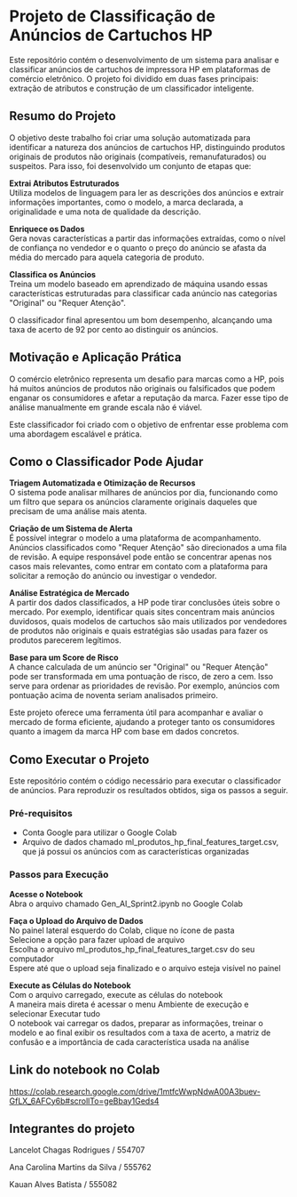 # Projeto de Classificação de Anúncios de Cartuchos HP

Este repositório contém o desenvolvimento de um sistema para analisar e classificar anúncios de cartuchos de impressora HP em plataformas de comércio eletrônico. O projeto foi dividido em duas fases principais: extração de atributos e construção de um classificador inteligente.

## Resumo do Projeto

O objetivo deste trabalho foi criar uma solução automatizada para identificar a natureza dos anúncios de cartuchos HP, distinguindo produtos originais de produtos não originais (compatíveis, remanufaturados) ou suspeitos. Para isso, foi desenvolvido um conjunto de etapas que:

**Extrai Atributos Estruturados**  
Utiliza modelos de linguagem para ler as descrições dos anúncios e extrair informações importantes, como o modelo, a marca declarada, a originalidade e uma nota de qualidade da descrição.

**Enriquece os Dados**  
Gera novas características a partir das informações extraídas, como o nível de confiança no vendedor e o quanto o preço do anúncio se afasta da média do mercado para aquela categoria de produto.

**Classifica os Anúncios**  
Treina um modelo baseado em aprendizado de máquina usando essas características estruturadas para classificar cada anúncio nas categorias "Original" ou "Requer Atenção".

O classificador final apresentou um bom desempenho, alcançando uma taxa de acerto de 92 por cento ao distinguir os anúncios.

## Motivação e Aplicação Prática

O comércio eletrônico representa um desafio para marcas como a HP, pois há muitos anúncios de produtos não originais ou falsificados que podem enganar os consumidores e afetar a reputação da marca. Fazer esse tipo de análise manualmente em grande escala não é viável.

Este classificador foi criado com o objetivo de enfrentar esse problema com uma abordagem escalável e prática.

## Como o Classificador Pode Ajudar

**Triagem Automatizada e Otimização de Recursos**  
O sistema pode analisar milhares de anúncios por dia, funcionando como um filtro que separa os anúncios claramente originais daqueles que precisam de uma análise mais atenta.

**Criação de um Sistema de Alerta**  
É possível integrar o modelo a uma plataforma de acompanhamento. Anúncios classificados como "Requer Atenção" são direcionados a uma fila de revisão. A equipe responsável pode então se concentrar apenas nos casos mais relevantes, como entrar em contato com a plataforma para solicitar a remoção do anúncio ou investigar o vendedor.

**Análise Estratégica de Mercado**  
A partir dos dados classificados, a HP pode tirar conclusões úteis sobre o mercado. Por exemplo, identificar quais sites concentram mais anúncios duvidosos, quais modelos de cartuchos são mais utilizados por vendedores de produtos não originais e quais estratégias são usadas para fazer os produtos parecerem legítimos.

**Base para um Score de Risco**  
A chance calculada de um anúncio ser "Original" ou "Requer Atenção" pode ser transformada em uma pontuação de risco, de zero a cem. Isso serve para ordenar as prioridades de revisão. Por exemplo, anúncios com pontuação acima de noventa seriam analisados primeiro.

Este projeto oferece uma ferramenta útil para acompanhar e avaliar o mercado de forma eficiente, ajudando a proteger tanto os consumidores quanto a imagem da marca HP com base em dados concretos.

## Como Executar o Projeto

Este repositório contém o código necessário para executar o classificador de anúncios. Para reproduzir os resultados obtidos, siga os passos a seguir.

### Pré-requisitos

- Conta Google para utilizar o Google Colab
- Arquivo de dados chamado ml_produtos_hp_final_features_target.csv, que já possui os anúncios com as características organizadas

### Passos para Execução

**Acesse o Notebook**  
Abra o arquivo chamado Gen_AI_Sprint2.ipynb no Google Colab

**Faça o Upload do Arquivo de Dados**  
No painel lateral esquerdo do Colab, clique no ícone de pasta  
Selecione a opção para fazer upload de arquivo  
Escolha o arquivo ml_produtos_hp_final_features_target.csv do seu computador  
Espere até que o upload seja finalizado e o arquivo esteja visível no painel

**Execute as Células do Notebook**  
Com o arquivo carregado, execute as células do notebook  
A maneira mais direta é acessar o menu Ambiente de execução e selecionar Executar tudo  
O notebook vai carregar os dados, preparar as informações, treinar o modelo e ao final exibir os resultados com a taxa de acerto, a matriz de confusão e a importância de cada característica usada na análise

## Link do notebook no Colab

https://colab.research.google.com/drive/1mtfcWwpNdwA00A3buev-GfLX_6AFCy6b#scrollTo=geBbay1Geds4


## Integrantes do projeto

Lancelot Chagas Rodrigues / 554707

Ana Carolina Martins da Silva / 555762

Kauan Alves Batista / 555082

